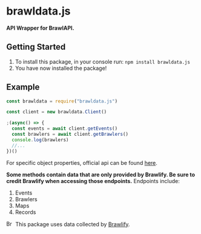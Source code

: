 # brawldata.js
**API Wrapper for BrawlAPI.**

## Getting Started
1. To install this package, in your console run: `npm install brawldata.js`
2. You have now installed the package!

## Example
```javascript
const brawldata = require("brawldata.js")

const client = new brawldata.Client()

;(async() => {
  const events = await client.getEvents()
  const brawlers = await client.getBrawlers()
  console.log(brawlers)
  //...
})()
```

For specific object properties, official api can be found [here](https://brawlapi.com/#/).

**__Some methods contain data that are only provided by Brawlify. Be sure to credit Brawlify when accessing those endpoints.__**
Endpoints include:
1. Events
2. Brawlers
3. Maps
4. Records

<img src="https://cdn.brawlify.com/front/Star.svg" height="15" width="20" alt="Brawlify"> This package uses data collected by [Brawlify](https://brawlify.com/).
